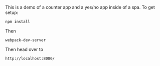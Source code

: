 This is a demo of a counter app and a yes/no app inside of a spa. To get setup:

`npm install`

Then

`webpack-dev-server`

Then head over to 

`http://localhost:8080/`